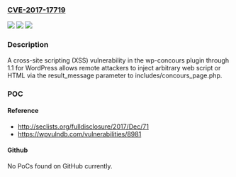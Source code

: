 ### [CVE-2017-17719](https://cve.mitre.org/cgi-bin/cvename.cgi?name=CVE-2017-17719)
![](https://img.shields.io/static/v1?label=Product&message=n%2Fa&color=blue)
![](https://img.shields.io/static/v1?label=Version&message=n%2Fa&color=blue)
![](https://img.shields.io/static/v1?label=Vulnerability&message=n%2Fa&color=brighgreen)

### Description

A cross-site scripting (XSS) vulnerability in the wp-concours plugin through 1.1 for WordPress allows remote attackers to inject arbitrary web script or HTML via the result_message parameter to includes/concours_page.php.

### POC

#### Reference
- http://seclists.org/fulldisclosure/2017/Dec/71
- https://wpvulndb.com/vulnerabilities/8981

#### Github
No PoCs found on GitHub currently.

